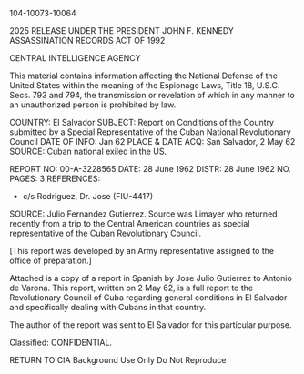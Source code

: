 104-10073-10064

2025 RELEASE UNDER THE PRESIDENT JOHN F. KENNEDY ASSASSINATION RECORDS ACT OF 1992

CENTRAL INTELLIGENCE AGENCY

This material contains information affecting the National Defense of the United States within the meaning of the Espionage Laws, Title 18, U.S.C. Secs. 793 and 794, the transmission or revelation of which in any manner to an unauthorized person is prohibited by law.

COUNTRY: El Salvador
SUBJECT: Report on Conditions of the Country submitted by a Special Representative of the Cuban National Revolutionary Council
DATE OF INFO: Jan 62
PLACE & DATE ACQ: San Salvador, 2 May 62
SOURCE: Cuban national exiled in the US.

REPORT NO: 00-A-3228565
DATE: 28 June 1962
DISTR: 28 June 1962
NO. PAGES: 3
REFERENCES:
- c/s Rodriguez, Dr. Jose (FIU-4417)

SOURCE: Julio Fernandez Gutierrez.
Source was Limayer who returned recently from a trip to the Central American countries as special representative of the Cuban Revolutionary Council.

[This report was developed by an Army representative assigned to the office of preparation.]

Attached is a copy of a report in Spanish by Jose Julio Gutierrez to Antonio de Varona. This report, written on 2 May 62, is a full report to the Revolutionary Council of Cuba regarding general conditions in El Salvador and specifically dealing with Cubans in that country.

The author of the report was sent to El Salvador for this particular purpose.

Classified: CONFIDENTIAL.

RETURN TO CIA
Background Use Only
Do Not Reproduce
